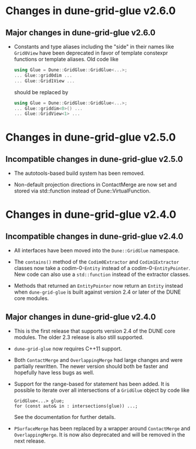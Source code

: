 Changes in dune-grid-glue v2.6.0
================================

Major changes in dune-grid-glue v2.6.0
--------------------------------------

* Constants and type aliases including the "side" in their names like
    `Grid0View` have been deprecated in favor of template constexpr
    functions or template aliases.  Old code like

    ```c++
    using Glue = Dune::GridGlue::GridGlue<...>;
    ... Glue::grid0dim ...
    ... Glue::Grid1View ...
    ```
    should be replaced by
    ```c++
    using Glue = Dune::GridGlue::GridGlue<...>;
    ... Glue::griddim<0>() ...
    ... Glue::GridView<1> ...
    ```

Changes in dune-grid-glue v2.5.0
================================

Incompatible changes in dune-grid-glue v2.5.0
---------------------------------------------

* The autotools-based build system has been removed.

* Non-default projection directions in ContactMerge are now set and stored via
  std::function instead of Dune::VirtualFunction.

Changes in dune-grid-glue v2.4.0
================================

Incompatible changes in dune-grid-glue v2.4.0
---------------------------------------------

* All interfaces have been moved into the `Dune::GridGlue` namespace.

* The `contains()` method of the `Codim0Extractor` and `Codim1Extractor`
  classes now take a codim-0-`Entity` instead of a codim-0-`EntityPointer`.
  New code can also use a `std::function` instead of the extractor classes.

* Methods that returned an `EntityPointer` now return an `Entity` instead
  when `dune-grid-glue` is built against version 2.4 or later of the DUNE
  core modules.

Major changes in dune-grid-glue v2.4.0
--------------------------------------

* This is the first release that supports version 2.4 of the DUNE core modules.
  The older 2.3 release is also still supported.

* `dune-grid-glue` now requires C++11 support.

* Both `ContactMerge` and `OverlappingMerge` had large changes and were
  partially rewritten.  The newer version should both be faster and hopefully
  have less bugs as well.

* Support for the range-based for statement has been added.  It is
  possible to iterate over all intersections of a `GridGlue` object by
  code like
  ```
  GridGlue<...> glue;
  for (const auto& in : intersections(glue)) ...;
  ```
  See the documentation for further details.

* `PSurfaceMerge` has been replaced by a wrapper around `ContactMerge` and
  `OverlappingMerge`.  It is now also deprecated and will be removed in the
  next release.
